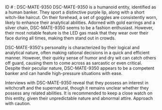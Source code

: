 ID # : DSC-MATE-9350
DSC-MATE-9350 is a humanoid entity, identified as a human banker. They sport a distinctive purple lip, along with a short witch-like haircut. On their forehead, a set of goggles are consistently worn, likely to enhance their analytical abilities. Adorned with gold earrings and a silver chain, DSC-MATE-9350 seems to be a fashion enthusiast. However, their most notable feature is the LED gas mask that they wear over their face during all times, making them stand out in crowds.

DSC-MATE-9350's personality is characterized by their logical and analytical nature, often making rational decisions in a quick and efficient manner. However, their quirky sense of humor and dry wit can catch others off guard, causing them to come across as sarcastic or even critical. Despite their peculiar nature, DSC-MATE-9350 appears to be a competent banker and can handle high-pressure situations with ease.

Interviews with DSC-MATE-9350 reveal that they possess an interest in witchcraft and the supernatural, though it remains unclear whether they possess any related abilities. It is recommended to keep a close watch on this entity, given their unpredictable nature and abnormal attire. Approach with caution.